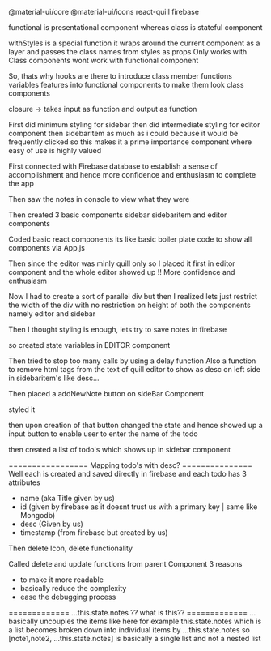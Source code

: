 @material-ui/core
@material-ui/icons
react-quill
firebase

functional is presentational component 
whereas class is stateful component

withStyles is a special function it wraps around the current component as a layer and passes the class names from styles as props
Only works with Class components
wont work with functional component

So, thats why hooks are there to introduce class member functions variables features into functional components
to make them look class components

closure -> takes input as function and output as function



First did minimum styling for sidebar 
then did intermediate styling for editor component
then sidebaritem as much as i could because it would be frequently clicked 
so this makes it a prime importance component where easy of use is highly valued


First connected with Firebase database to establish a sense of accomplishment 
and hence more confidence and enthusiasm to complete the app

Then saw the notes in console to view what they were

Then created 3 basic components sidebar sidebaritem and editor components

Coded basic react components its like basic boiler plate code to show all components via App.js

Then since the editor was minly quill only so I placed it first in editor component and the whole editor showed up !!
More confidence and enthusiasm

Now I had to create a sort of parallel div but then I realized lets just restrict the width of the div with no restriction on height of both the components 
namely editor and sidebar 

Then I thought styling is enough, lets try to save notes in firebase

so created state variables in EDITOR component

Then tried to stop too many calls by using a delay function
Also a function to remove html tags from the text of quill editor to show as desc on left side in sidebaritem's 
like desc...


Then placed a addNewNote button on sideBar Component

styled it

then upon creation of that button changed the state and hence showed up a input button to enable
user to enter the name of the todo

then created a list of todo's which shows up in sidebar component

================= Mapping todo's with desc? ===============
Well each is created and saved directly in firebase and each todo has 3 attributes 
- name (aka Title given by us)
- id (given by firebase as it doesnt trust us with a primary key | same like Mongodb)
- desc (Given by us)
- timestamp (from firebase but created by us)


Then delete Icon, delete functionality

Called delete and update functions from parent Component 
3 reasons 
- to make it more readable 
- basically reduce the complexity 
- ease the debugging process


============= ...this.state.notes ?? what is this?? =============
... basically uncouples the items 
like here for example this.state.notes which is a list becomes broken down into individual items by ...this.state.notes
so [note1,note2, ...this.state.notes] is basically a single list and not a nested list


